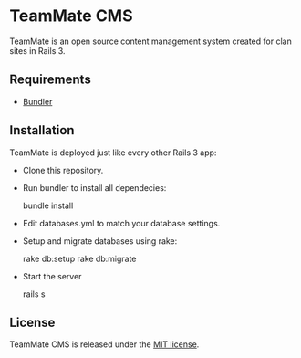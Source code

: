 # TeamMate CMS

TeamMate is an open source content management system created for clan sites in Rails 3.

## Requirements

* [Bundler](http://gembundler.com)

## Installation

TeamMate is deployed just like every other Rails 3 app:  
- Clone this repository. 
- Run bundler to install all dependecies: 

    bundle install
- Edit databases.yml to match your database settings.
- Setup and migrate databases using rake: 

    rake db:setup
    rake db:migrate
- Start the server 

    rails s

## License

TeamMate CMS is released under the [MIT license](http://github.com/okonski/TeamMate/blob/master/license.md#readme).

